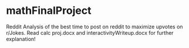 # mathFinalProject
Reddit Analysis of the best time to post on reddit to maximize upvotes on r/Jokes.
Read calc proj.docx and interactivityWriteup.docx for further explanation!
